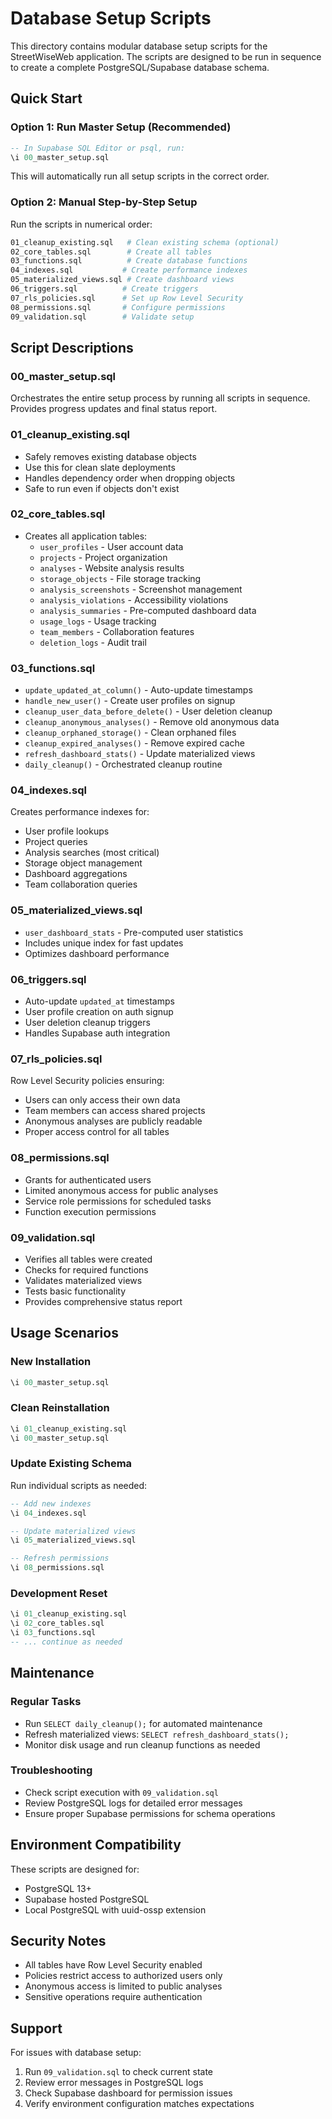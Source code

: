 # Database Setup Scripts

This directory contains modular database setup scripts for the StreetWiseWeb application. The scripts are designed to be run in sequence to create a complete PostgreSQL/Supabase database schema.

## Quick Start

### Option 1: Run Master Setup (Recommended)
```sql
-- In Supabase SQL Editor or psql, run:
\i 00_master_setup.sql
```

This will automatically run all setup scripts in the correct order.

### Option 2: Manual Step-by-Step Setup
Run the scripts in numerical order:

```bash
01_cleanup_existing.sql   # Clean existing schema (optional)
02_core_tables.sql        # Create all tables
03_functions.sql          # Create database functions
04_indexes.sql           # Create performance indexes
05_materialized_views.sql # Create dashboard views
06_triggers.sql          # Create triggers
07_rls_policies.sql      # Set up Row Level Security
08_permissions.sql       # Configure permissions
09_validation.sql        # Validate setup
```

## Script Descriptions

### 00_master_setup.sql
Orchestrates the entire setup process by running all scripts in sequence. Provides progress updates and final status report.

### 01_cleanup_existing.sql
- Safely removes existing database objects
- Use this for clean slate deployments
- Handles dependency order when dropping objects
- Safe to run even if objects don't exist

### 02_core_tables.sql
- Creates all application tables:
  - `user_profiles` - User account data
  - `projects` - Project organization
  - `analyses` - Website analysis results
  - `storage_objects` - File storage tracking
  - `analysis_screenshots` - Screenshot management
  - `analysis_violations` - Accessibility violations
  - `analysis_summaries` - Pre-computed dashboard data
  - `usage_logs` - Usage tracking
  - `team_members` - Collaboration features
  - `deletion_logs` - Audit trail

### 03_functions.sql
- `update_updated_at_column()` - Auto-update timestamps
- `handle_new_user()` - Create user profiles on signup
- `cleanup_user_data_before_delete()` - User deletion cleanup
- `cleanup_anonymous_analyses()` - Remove old anonymous data
- `cleanup_orphaned_storage()` - Clean orphaned files
- `cleanup_expired_analyses()` - Remove expired cache
- `refresh_dashboard_stats()` - Update materialized views
- `daily_cleanup()` - Orchestrated cleanup routine

### 04_indexes.sql
Creates performance indexes for:
- User profile lookups
- Project queries
- Analysis searches (most critical)
- Storage object management
- Dashboard aggregations
- Team collaboration queries

### 05_materialized_views.sql
- `user_dashboard_stats` - Pre-computed user statistics
- Includes unique index for fast updates
- Optimizes dashboard performance

### 06_triggers.sql
- Auto-update `updated_at` timestamps
- User profile creation on auth signup
- User deletion cleanup triggers
- Handles Supabase auth integration

### 07_rls_policies.sql
Row Level Security policies ensuring:
- Users can only access their own data
- Team members can access shared projects
- Anonymous analyses are publicly readable
- Proper access control for all tables

### 08_permissions.sql
- Grants for authenticated users
- Limited anonymous access for public analyses
- Service role permissions for scheduled tasks
- Function execution permissions

### 09_validation.sql
- Verifies all tables were created
- Checks for required functions
- Validates materialized views
- Tests basic functionality
- Provides comprehensive status report

## Usage Scenarios

### New Installation
```sql
\i 00_master_setup.sql
```

### Clean Reinstallation
```sql
\i 01_cleanup_existing.sql
\i 00_master_setup.sql
```

### Update Existing Schema
Run individual scripts as needed:
```sql
-- Add new indexes
\i 04_indexes.sql

-- Update materialized views
\i 05_materialized_views.sql

-- Refresh permissions
\i 08_permissions.sql
```

### Development Reset
```sql
\i 01_cleanup_existing.sql
\i 02_core_tables.sql
\i 03_functions.sql
-- ... continue as needed
```

## Maintenance

### Regular Tasks
- Run `SELECT daily_cleanup();` for automated maintenance
- Refresh materialized views: `SELECT refresh_dashboard_stats();`
- Monitor disk usage and run cleanup functions as needed

### Troubleshooting
- Check script execution with `09_validation.sql`
- Review PostgreSQL logs for detailed error messages
- Ensure proper Supabase permissions for schema operations

## Environment Compatibility

These scripts are designed for:
- PostgreSQL 13+
- Supabase hosted PostgreSQL
- Local PostgreSQL with uuid-ossp extension

## Security Notes

- All tables have Row Level Security enabled
- Policies restrict access to authorized users only
- Anonymous access is limited to public analyses
- Sensitive operations require authentication

## Support

For issues with database setup:
1. Run `09_validation.sql` to check current state
2. Review error messages in PostgreSQL logs
3. Check Supabase dashboard for permission issues
4. Verify environment configuration matches expectations
